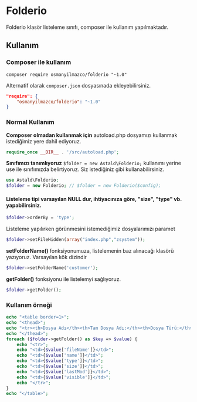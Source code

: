 # Folderio
Folderio klasör listeleme sınıfı, composer ile kullanım yapılmaktadır.

## Kullanım
### Composer ile kullanım

```composer require osmanyilmazco/folderio "~1.0"```

Alternatif olarak ```composer.json``` dosyasınada ekleyebilirsiniz.
```json
"require": {
    "osmanyilmazco/folderio": "~1.0"
}
```

### Normal Kullanım
**Composer olmadan kullanmak için** autoload.php dosyamızı kullanmak istediğimiz yere dahil ediyoruz.
```php
require_once __DIR__ . '/src/autoload.php';
```

**Sınıfımızı tanımlıyoruz** ```$folder = new Astald\Folderio;``` kullanımı yerine use ile sınıfımızda belirtiyoruz.  Siz istediğiniz gibi kullanabilirsiniz.
```php
use Astald\Folderio;
$folder = new Folderio; // $folder = new Folderio($config);
```

#### Listeleme tipi varsayılan NULL dur, ihtiyacınıza göre, **"size", "type"** vb. yapabilirsiniz.

```php
$folder->orderBy = 'type';
```

Listeleme yapılırken görünmesini istemediğimiz dosyalarımızı paramet
```php
$folder->setFileHidden(array("index.php","zsystem"));
```

**setFolderName()** fonksiyonumuza, listelemenin baz alınacağı klasörü yazıyoruz. Varsayılan kök dizindir
```php
$folder->setFolderName('customer');
```

**getFolder()** fonksiyonu ile listelemyi sağlıyoruz.
```php
$folder->getFolder();
```

### Kullanım örneği
```php
echo "<table border=1>";
echo "<thead>";
echo "<tr><th>Dosya Adı</th><th>Tam Dosya Adı:</th><th>Dosya Türü:</th><th>Dosya Boyutu:</th><th>Son Düzenleme Tarihi</th><th>Görünürlük</th></tr>";
echo "</thead>";
foreach ($folder->getFolder() as $key => $value) {
	echo "<tr>";
	echo "<td>{$value['fileName']}</td>";
	echo "<td>{$value['name']}</td>";
	echo "<td>{$value['type']}</td>";
	echo "<td>{$value['size']}</td>";
	echo "<td>{$value['lastMod']}</td>";
	echo "<td>{$value['visible']}</td>";
	echo "</tr>";
}
echo "</table>";
```
